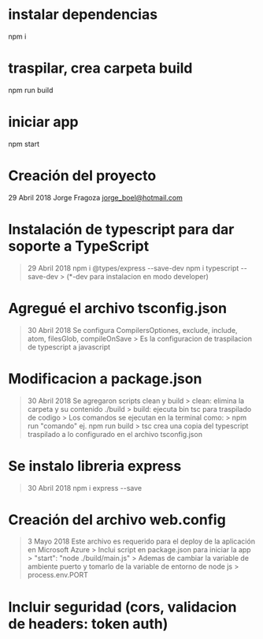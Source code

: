 # instalar dependencias
npm i

# traspilar, crea carpeta build
npm run build

# iniciar app
npm start



# Creación del proyecto
29 Abril 2018
Jorge Fragoza
jorge_boel@hotmail.com

# Instalación de typescript para dar soporte a TypeScript
> 29 Abril 2018
> npm i @types/express --save-dev
> npm i typescript --save-dev
    > (*-dev para instalacion en modo developer)

# Agregué el archivo tsconfig.json
> 30 Abril 2018 
> Se configura CompilersOptiones, exclude, include, atom, filesGlob, compileOnSave
    > Es la configuracion de traspilacion de typescript a javascript

# Modificacion a package.json
> 30 Abril 2018
> Se agregaron scripts clean y build
    > clean: elimina la carpeta y su contenido ./build
    > build: ejecuta bin tsc para traspilado de codigo
        > Los comandos se ejecutan en la terminal como:
            > npm run "comando" ej. npm run build
        > tsc crea una copia del typescript traspilado a lo configurado en el archivo tsconfig.json

# Se instalo libreria express
> 30 Abril 2018
> npm i express --save

# Creación del archivo web.config
> 3 Mayo 2018
> Este archivo es requerido para el deploy de la aplicación en Microsoft Azure
    > Inclui script en package.json para iniciar la app
        > "start": "node ./build/main.js"
    > Ademas de cambiar la variable de ambiente puerto y tomarlo de la variable de entorno de node js
        > process.env.PORT

# Incluir seguridad (cors, validacion de headers: token auth)
